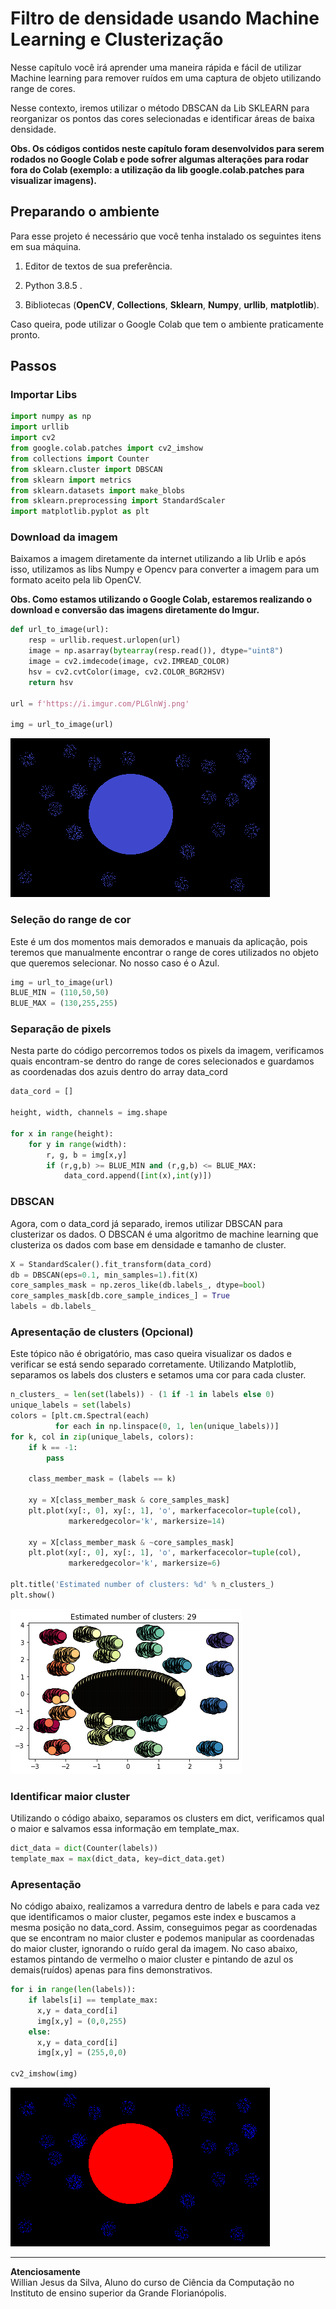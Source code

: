 # Filtro de densidade usando Machine Learning e Clusterização

Nesse capítulo você irá aprender uma maneira rápida e fácil de utilizar Machine learning para remover ruídos em uma captura de objeto utilizando range de cores.

Nesse contexto, iremos utilizar o método DBSCAN da Lib SKLEARN para reorganizar os pontos das cores selecionadas e identificar áreas de baixa densidade.

**Obs. Os códigos contidos neste capítulo foram desenvolvidos para serem rodados no Google Colab e pode sofrer algumas alterações para rodar fora do Colab (exemplo: a utilização da lib google.colab.patches para visualizar imagens).**

## Preparando o ambiente

Para esse projeto é necessário que você tenha instalado os seguintes itens em sua máquina.

1. Editor de textos de sua preferência.

2. Python 3.8.5 .

3. Bibliotecas (**OpenCV**, **Collections**, **Sklearn**, **Numpy**, **urllib**, **matplotlib**).

Caso queira, pode utilizar o Google Colab que tem o ambiente praticamente pronto.

## Passos

### Importar Libs

```python
import numpy as np
import urllib
import cv2
from google.colab.patches import cv2_imshow
from collections import Counter
from sklearn.cluster import DBSCAN
from sklearn import metrics
from sklearn.datasets import make_blobs
from sklearn.preprocessing import StandardScaler
import matplotlib.pyplot as plt
```

### Download da imagem

Baixamos a imagem diretamente da internet utilizando a lib Urlib e após isso, utilizamos as libs Numpy e Opencv para converter a imagem para um formato aceito pela lib OpenCV.

**Obs. Como estamos utilizando o Google Colab, estaremos realizando o download e conversão das imagens diretamente do Imgur.**
```python
def url_to_image(url):
    resp = urllib.request.urlopen(url)
    image = np.asarray(bytearray(resp.read()), dtype="uint8")
    image = cv2.imdecode(image, cv2.IMREAD_COLOR)
    hsv = cv2.cvtColor(image, cv2.COLOR_BGR2HSV)
    return hsv

url = f'https://i.imgur.com/PLGlnWj.png'

img = url_to_image(url)
```
![image info](../imagens/cap3/PLGlnWj.png)


### Seleção do range de cor

Este é um dos momentos mais demorados e manuais da aplicação, pois teremos que manualmente encontrar o range de cores utilizados no objeto que queremos selecionar.
No nosso caso é o Azul.

```python
img = url_to_image(url)
BLUE_MIN = (110,50,50)
BLUE_MAX = (130,255,255)

```

### Separação de pixels

Nesta parte do código percorremos todos os pixels da imagem, verificamos quais encontram-se dentro do range de cores selecionados e guardamos as coordenadas dos azuis dentro do array data_cord

```python
data_cord = []

height, width, channels = img.shape

for x in range(height): 
    for y in range(width):
        r, g, b = img[x,y]
        if (r,g,b) >= BLUE_MIN and (r,g,b) <= BLUE_MAX:
            data_cord.append([int(x),int(y)])
```

### DBSCAN

Agora, com o data_cord já separado, iremos utilizar DBSCAN para clusterizar os dados.
O DBSCAN é uma algoritmo de machine learning que clusteriza os dados com base em densidade e tamanho de cluster.

```python
X = StandardScaler().fit_transform(data_cord)
db = DBSCAN(eps=0.1, min_samples=1).fit(X)
core_samples_mask = np.zeros_like(db.labels_, dtype=bool)
core_samples_mask[db.core_sample_indices_] = True
labels = db.labels_
```

### Apresentação de clusters (Opcional)

Este tópico não é obrigatório, mas caso queira visualizar os dados  e verificar se está sendo separado corretamente.
Utilizando Matplotlib, separamos os labels dos clusters e setamos uma cor para cada cluster.

```python
n_clusters_ = len(set(labels)) - (1 if -1 in labels else 0)
unique_labels = set(labels)
colors = [plt.cm.Spectral(each)
          for each in np.linspace(0, 1, len(unique_labels))]
for k, col in zip(unique_labels, colors):
    if k == -1:
        pass

    class_member_mask = (labels == k)

    xy = X[class_member_mask & core_samples_mask]
    plt.plot(xy[:, 0], xy[:, 1], 'o', markerfacecolor=tuple(col),
             markeredgecolor='k', markersize=14)
    
    xy = X[class_member_mask & ~core_samples_mask]
    plt.plot(xy[:, 0], xy[:, 1], 'o', markerfacecolor=tuple(col),
             markeredgecolor='k', markersize=6)

plt.title('Estimated number of clusters: %d' % n_clusters_)
plt.show()
```
![image info](../imagens/cap3/hhahue.png)

### Identificar maior cluster

Utilizando o código abaixo, separamos os clusters em dict, verificamos qual o maior e salvamos essa informação em template_max.

```python
dict_data = dict(Counter(labels))
template_max = max(dict_data, key=dict_data.get)
```

### Apresentação

No código abaixo, realizamos a varredura dentro de labels e para cada vez que identificamos o maior cluster, pegamos este index e buscamos a mesma posição no data_cord.
Assim, conseguimos pegar as coordenadas que se encontram no maior cluster e podemos manipular as coordenadas do maior cluster, ignorando o ruído geral da imagem.
No caso abaixo, estamos pintando de vermelho o maior cluster e pintando de azul os demais(ruídos) apenas para fins demonstrativos.


```python
for i in range(len(labels)):
    if labels[i] == template_max:
      x,y = data_cord[i]
      img[x,y] = (0,0,255)
    else:
      x,y = data_cord[i]
      img[x,y] = (255,0,0)

cv2_imshow(img)
```
![image info](../imagens/cap3/phktwx.png)



***
**Atenciosamente**</br>
Willian Jesus da Silva, Aluno do curso de Ciência da Computação no Instituto de ensino superior da Grande Florianópolis.
